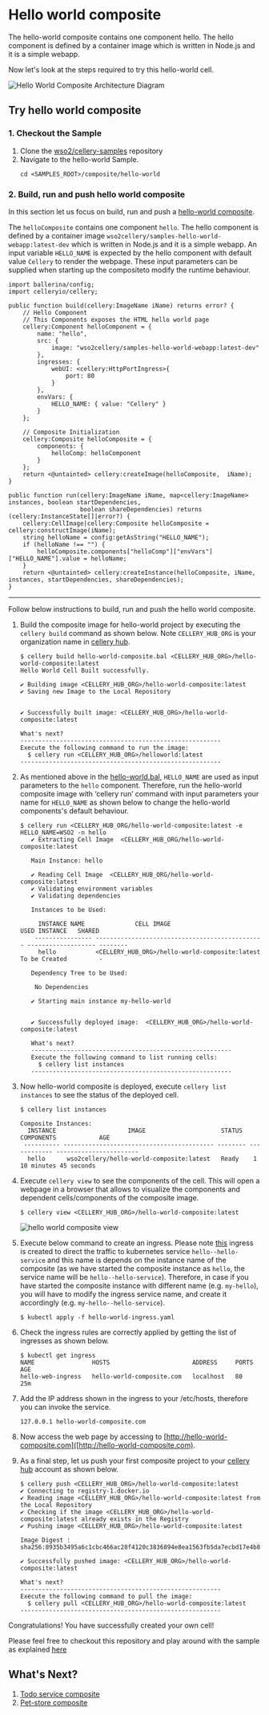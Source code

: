 Hello world composite
=========

The hello-world composite contains one component hello. The hello component is defined by a container image which is written in Node.js and it is a simple webapp. 

Now let's look at the steps required to try this hello-world cell.

![Hello World Composite Architecture Diagram](../../docs/images/composites/hello-world/hello-world-architecture.jpg)

## Try hello world composite

### 1. Checkout the Sample

1. Clone the [wso2/cellery-samples](https://github.com/wso2/cellery-samples) repository
2. Navigate to the hello-world Sample.
   ```
   cd <SAMPLES_ROOT>/composite/hello-world
   ```

### 2. Build, run and push hello world composite
In this section let us focus on build, run and push a [hello-world composite](hello-world-composite.bal). 

The `helloComposite` contains one component `hello`. The hello component is defined by a container image `wso2cellery/samples-hello-world-webapp:latest-dev` 
which is written in Node.js and it is a simple webapp. An input variable `HELLO_NAME` is expected by the hello component with default value `Cellery` to render the webpage. 
These input parameters can be supplied when starting up the compositeto modify the runtime behaviour. 

```ballerina
import ballerina/config;
import celleryio/cellery;

public function build(cellery:ImageName iName) returns error? {
    // Hello Component
    // This Components exposes the HTML hello world page
    cellery:Component helloComponent = {
        name: "hello",
        src: {
            image: "wso2cellery/samples-hello-world-webapp:latest-dev"
        },
        ingresses: {
            webUI: <cellery:HttpPortIngress>{
                port: 80
            }
        },
        envVars: {
            HELLO_NAME: { value: "Cellery" }
        }
    };

    // Composite Initialization
    cellery:Composite helloComposite = {
        components: {
            helloComp: helloComponent
        }
    };
    return <@untainted> cellery:createImage(helloComposite,  iName);
}

public function run(cellery:ImageName iName, map<cellery:ImageName> instances, boolean startDependencies,
                    boolean shareDependencies) returns (cellery:InstanceState[]|error?) {
    cellery:CellImage|cellery:Composite helloComposite = cellery:constructImage(iName);
    string helloName = config:getAsString("HELLO_NAME");
    if (helloName !== "") {
        helloComposite.components["helloComp"]["envVars"]["HELLO_NAME"].value = helloName;
    }
    return <@untainted> cellery:createInstance(helloComposite, iName, instances, startDependencies, shareDependencies);
}
```
---

Follow below instructions to build, run and push the hello world composite.

1. Build the composite image for hello-world project by executing the `cellery build` command as shown below. Note `CELLERY_HUB_ORG` is your organization name in [cellery hub](https://hub.cellery.io/).
    ```
    $ cellery build hello-world-composite.bal <CELLERY_HUB_ORG>/hello-world-composite:latest
    Hello World Cell Built successfully.
    
    ✔ Building image <CELLERY_HUB_ORG>/hello-world-composite:latest
    ✔ Saving new Image to the Local Repository
    
    
    ✔ Successfully built image: <CELLERY_HUB_ORG>/hello-world-composite:latest
    
    What's next?
    --------------------------------------------------------
    Execute the following command to run the image:
      $ cellery run <CELLERY_HUB_ORG>/helloworld:latest
    --------------------------------------------------------
    ```

2. As mentioned above in the [hello-world.bal](hello-world-composite.bal), `HELLO_NAME` are used as input parameters to the `hello` component. 
Therefore, run the hello-world composite image with ‘cellery run’ command with input parameters your name for `HELLO_NAME` 
as shown below to change the hello-world components's default behaviour. 
    ```
    $ cellery run <CELLERY_HUB_ORG/hello-world-composite:latest -e HELLO_NAME=WSO2 -n hello
       ✔ Extracting Cell Image  <CELLERY_HUB_ORG/hello-world-composite:latest
       
       Main Instance: hello
       
       ✔ Reading Cell Image  <CELLERY_HUB_ORG/hello-world-composite:latest
       ✔ Validating environment variables
       ✔ Validating dependencies
       
       Instances to be Used:
       
         INSTANCE NAME              CELL IMAGE                               USED INSTANCE   SHARED
        ---------------- ----------------------------------------------- ------------------- --------
         hello           <CELLERY_HUB_ORG>/hello-world-composite:latest   To be Created         -
       
       Dependency Tree to be Used:
       
        No Dependencies
       
       ✔ Starting main instance my-hello-world
       
       
       ✔ Successfully deployed image:  <CELLERY_HUB_ORG>/hello-world-composite:latest
       
       What's next?
       --------------------------------------------------------
       Execute the following command to list running cells:
         $ cellery list instances
       --------------------------------------------------------
    ```
    
3. Now hello-world composite is deployed, execute `cellery list instances` to see the status of the deployed cell.
    ```
    $ cellery list instances
    
    Composite Instances:
      INSTANCE                    IMAGE                     STATUS   COMPONENTS            AGE
     ---------- ------------------------------------------ -------- ------------ -----------------------
      hello      wso2cellery/hello-world-composite:latest   Ready    1            10 minutes 45 seconds   
    ```
4. Execute `cellery view` to see the components of the cell. This will open a webpage in a browser that allows to visualize the components and dependent cells/components of the composite image.
    ```
    $ cellery view <CELLERY_HUB_ORG>/hello-world-composite:latest
    ```
    ![hello world composite view](../../docs/images/composites/hello-world/hello-world-view.png)
    
5. Execute below command to create an ingress. Please note [this](https://raw.githubusercontent.com/wso2/cellery-samples/master/composites/hello-world/hello-world-ingress.yaml) 
   ingress is created to direct the traffic to kubernetes service `hello--hello-service` and this name is depends on the instance name of the composite (as we have started the composite instance as `hello`, 
   the service name will be `hello--hello-service`). Therefore, in case if you have started the composite instance with different name (e.g. `my-hello`), you will have to modify the ingress service name, 
   and create it accordingly (e.g. `my-hello--hello-service`).
   
    ```
    $ kubectl apply -f hello-world-ingress.yaml
    ```

6. Check the ingress rules are correctly applied by getting the list of ingresses as shown below.
    ```
    $ kubectl get ingress 
    NAME                HOSTS                       ADDRESS     PORTS   AGE
    hello-web-ingress   hello-world-composite.com   localhost   80      25m
    ```
       
7. Add the IP address shown in the ingress to your /etc/hosts, therefore you can invoke the service. 
     ```
     127.0.0.1 hello-world-composite.com
     ```
8. Now access the web page by accessing to [http://hello-world-composite.com]([http://hello-world-composite.com).
    
9. As a final step, let us push your first composite project to your [cellery hub](https://hub.cellery.io/) account as shown below.
    ```
    $ cellery push <CELLERY_HUB_ORG>/hello-world-composite:latest
    ✔ Connecting to registry-1.docker.io
    ✔ Reading image <CELLERY_HUB_ORG>/hello-world-composite:latest from the Local Repository
    ✔ Checking if the image <CELLERY_HUB_ORG>/hello-world-composite:latest already exists in the Registry
    ✔ Pushing image <CELLERY_HUB_ORG>/hello-world-composite:latest
    
    Image Digest : sha256:8935b3495a6c1cbc466ac28f4120c3836894e8ea1563fb5da7ecbd17e4b80df5
    
    ✔ Successfully pushed image: <CELLERY_HUB_ORG>/hello-world-composite:latest
    
    What's next?
    --------------------------------------------------------
    Execute the following command to pull the image:
      $ cellery pull <CELLERY_HUB_ORG>/hello-world-composite:latest
    --------------------------------------------------------
    ```
Congratulations! You have successfully created your own cell!
 
Please feel free to checkout this repository and play around with the sample as explained [here](../../src/hello-world)

## What's Next? 
1. [Todo service composite](../todo-service)
2. [Pet-store composite](../pet-store)
